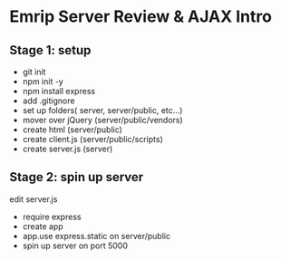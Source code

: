 Emrip Server Review & AJAX Intro
===

Stage 1: setup
---

- git init
- npm init -y
- npm install express
- add .gitignore
- set up folders( server, server/public, etc...)
- mover over jQuery (server/public/vendors)
- create html (server/public)
- create client.js (server/public/scripts)
- create server.js (server)

Stage 2: spin up server
---

edit server.js

- require express
- create app
- app.use express.static on server/public
- spin up server on port 5000
